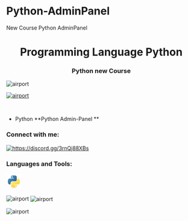 # Python-AdminPanel
New Course Python AdminPanel 
<h1 align="center">Programming Language Python</h1>
<h3 align="center">Python new Course</h3>

<p align="left"> <img src="https://komarev.com/ghpvc/?username=airport&label=Profile%20views&color=0e75b6&style=flat" alt="airport" /> </p>

<p align="left"> <a href="https://github.com/ryo-ma/github-profile-trophy"><img src="https://github-profile-trophy.vercel.app/?username=airport" alt="airport" /></a> </p>

<p align="left"> <a href="https://twitter.com/" target="blank"><img src="https://img.shields.io/twitter/follow/?logo=twitter&style=for-the-badge" alt="" /></a> </p>

- Python **Python Admin-Panel **

<h3 align="left">Connect with me:</h3>
<p align="left">
<a href="https://discord.gg/https://discord.gg/3rnQj88XBs" target="blank"><img align="center" src="https://raw.githubusercontent.com/rahuldkjain/github-profile-readme-generator/master/src/images/icons/Social/discord.svg" alt="https://discord.gg/3rnQj88XBs" height="30" width="40" /></a>
</p>

<h3 align="left">Languages and Tools:</h3>
<p align="left"> <a href="https://www.python.org" target="_blank" rel="noreferrer"> <img src="https://raw.githubusercontent.com/devicons/devicon/master/icons/python/python-original.svg" alt="python" width="40" height="40"/> </a> </p>

<p><img align="left" src="https://github-readme-stats.vercel.app/api/top-langs?username=airport&show_icons=true&locale=en&layout=compact" alt="airport" /></p>

<p>&nbsp;<img align="center" src="https://github-readme-stats.vercel.app/api?username=airport&show_icons=true&locale=en" alt="airport" /></p>

<p><img align="center" src="https://github-readme-streak-stats.herokuapp.com/?user=airport&" alt="airport" /></p>
